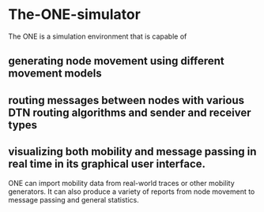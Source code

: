 # The-ONE-simulator
The ONE is a simulation environment that is capable of  
## generating node movement using different movement models 
## routing messages between nodes with various DTN routing algorithms and sender and receiver types 
## visualizing both mobility and message passing in real time in its graphical user interface. 
ONE can import mobility data from real-world traces or other mobility generators. It can also produce a variety of reports from node movement to message passing and general statistics.
